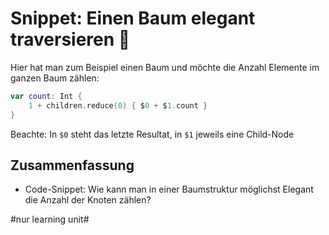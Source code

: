 # Snippet: Einen Baum elegant traversieren 👣

Hier hat man zum Beispiel einen Baum und möchte die Anzahl Elemente im ganzen Baum zählen:

```swift
var count: Int {
    1 + children.reduce(0) { $0 + $1.count }
}
```

Beachte: In `$0` steht das letzte Resultat, in `$1` jeweils eine Child-Node


## Zusammenfassung
- Code-Snippet: Wie kann man in einer Baumstruktur möglichst Elegant die Anzahl der Knoten zählen?


#nur learning unit#